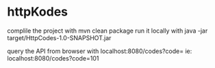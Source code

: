 # httpKodes

complile the project with mvn clean package
run it locally with java -jar target/HttpCodes-1.0-SNAPSHOT.jar

query the API from browser with localhost:8080/codes?code=<valid http code>
ie: localhost:8080/codes?code=101

